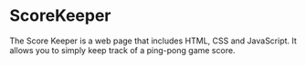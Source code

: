 # ScoreKeeper
The Score Keeper is a web page that includes HTML, CSS and JavaScript. It allows you to simply keep track of a ping-pong game score.

